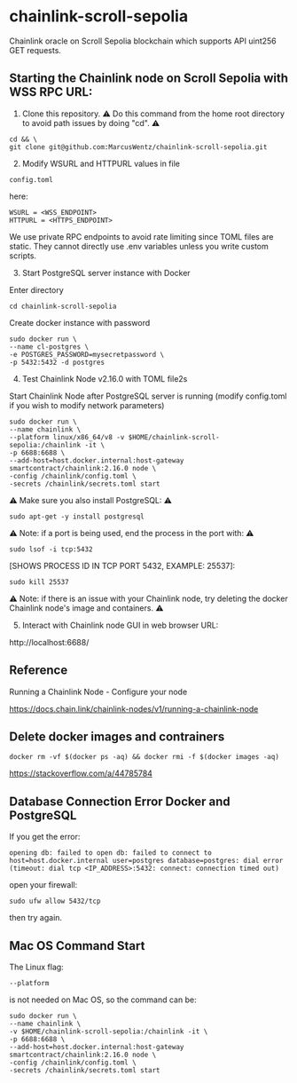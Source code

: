 # chainlink-scroll-sepolia

Chainlink oracle on Scroll Sepolia blockchain which supports API uint256 GET requests.

## Starting the Chainlink node on Scroll Sepolia with WSS RPC URL:

1. Clone this repository.
:warning: Do this command from the home root directory to avoid path issues by doing "cd". :warning: 
```shell
cd && \
git clone git@github.com:MarcusWentz/chainlink-scroll-sepolia.git
```
2. Modify WSURL and HTTPURL values in file
```
config.toml
```
here:
```
WSURL = <WSS_ENDPOINT>
HTTPURL = <HTTPS_ENDPOINT>
```
We use private RPC endpoints to avoid rate limiting since TOML files are static. 
They cannot directly use .env variables unless you write custom scripts. 

3. Start PostgreSQL server instance with Docker

Enter directory
```shell
cd chainlink-scroll-sepolia 
```
Create docker instance with password
```shell
sudo docker run \
--name cl-postgres \
-e POSTGRES_PASSWORD=mysecretpassword \
-p 5432:5432 -d postgres
```

4. Test Chainlink Node v2.16.0 with TOML file2s

Start Chainlink Node after PostgreSQL server is running (modify config.toml if you wish to modify network parameters)
```shell
sudo docker run \
--name chainlink \
--platform linux/x86_64/v8 -v $HOME/chainlink-scroll-sepolia:/chainlink -it \
-p 6688:6688 \
--add-host=host.docker.internal:host-gateway smartcontract/chainlink:2.16.0 node \
-config /chainlink/config.toml \
-secrets /chainlink/secrets.toml start
```
:warning: Make sure you also install PostgreSQL: :warning:

```shell
sudo apt-get -y install postgresql
```
:warning: Note: if a port is being used, end the process in the port with: :warning:

```shell
sudo lsof -i tcp:5432
```
[SHOWS PROCESS ID IN TCP PORT 5432, EXAMPLE: 25537]:
```shell
sudo kill 25537
```
:warning: Note: if there is an issue with your Chainlink node, try deleting the docker Chainlink node's image and containers. ⚠️

5. Interact with Chainlink node GUI in web browser URL:

http://localhost:6688/

## Reference

Running a Chainlink Node - Configure your node

https://docs.chain.link/chainlink-nodes/v1/running-a-chainlink-node

## Delete docker images and contrainers

```shell
docker rm -vf $(docker ps -aq) && docker rmi -f $(docker images -aq)
```

https://stackoverflow.com/a/44785784

## Database Connection Error Docker and PostgreSQL

If you get the error:
```
opening db: failed to open db: failed to connect to
host=host.docker.internal user=postgres database=postgres: dial error
(timeout: dial tcp <IP_ADDRESS>:5432: connect: connection timed out)
```
open your firewall:
```
sudo ufw allow 5432/tcp
```
then try again.

## Mac OS Command Start 

The Linux flag:
```
--platform 
```
is not needed on Mac OS, so the command can be:
```
sudo docker run \
--name chainlink \
-v $HOME/chainlink-scroll-sepolia:/chainlink -it \
-p 6688:6688 \
--add-host=host.docker.internal:host-gateway smartcontract/chainlink:2.16.0 node \
-config /chainlink/config.toml \
-secrets /chainlink/secrets.toml start
```
